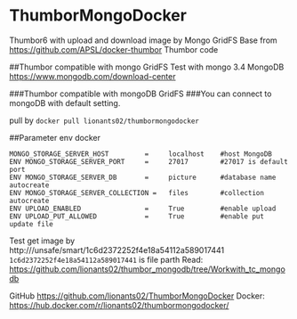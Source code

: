 # ThumborMongoDocker
Thumbor6 with upload and download image by Mongo GridFS
Base from https://github.com/APSL/docker-thumbor
Thumbor code 

##Thumbor compatible with mongo GridFS Test with mongo 3.4
MongoDB https://www.mongodb.com/download-center

###Thumbor compatible with mongoDB GridFS
###You can connect to mongoDB with default setting.

pull by `docker pull lionants02/thumbormongodocker`

##Parameter env docker
```
MONGO_STORAGE_SERVER_HOST         =     localhost    #host MongoDB
ENV MONGO_STORAGE_SERVER_PORT     =     27017        #27017 is default port
ENV MONGO_STORAGE_SERVER_DB       =     picture      #database name autocreate
ENV MONGO_STORAGE_SERVER_COLLECTION =   files        #collection autocreate
ENV UPLOAD_ENABLED                =     True         #enable upload
ENV UPLOAD_PUT_ALLOWED            =     True         #enable put update file
```


Test get image by http://<host-thumbor>/unsafe/smart/1c6d2372252f4e18a54112a589017441
`1c6d2372252f4e18a54112a589017441` is file parth
Read: https://github.com/lionants02/thumbor_mongodb/tree/Workwith_tc_mongodb

GitHub https://github.com/lionants02/ThumborMongoDocker
Docker: https://hub.docker.com/r/lionants02/thumbormongodocker/
